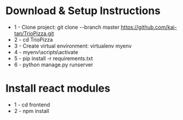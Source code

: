 
# Download & Setup Instructions

* 1 - Clone project: git clone --branch master https://github.com/kai-tan/TrioPizza.git
* 2 - cd TrioPizza
* 3 - Create virtual environment: virtualenv myenv
* 4 - myenv\scripts\activate
* 5 - pip install -r requirements.txt
* 6 - python manage.py runserver

# Install react modules
* 1 - cd frontend
* 2 - npm install
